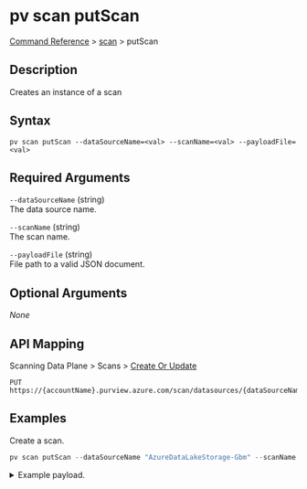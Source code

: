 # pv scan putScan
[Command Reference](../../../README.md#command-reference) > [scan](./main.md) > putScan

## Description
Creates an instance of a scan

## Syntax
```
pv scan putScan --dataSourceName=<val> --scanName=<val> --payloadFile=<val>
```

## Required Arguments
`--dataSourceName` (string)  
The data source name.

`--scanName` (string)  
The scan name.

`--payloadFile` (string)  
File path to a valid JSON document.

## Optional Arguments
*None*

## API Mapping
Scanning Data Plane > Scans > [Create Or Update](https://docs.microsoft.com/en-us/rest/api/purview/scanningdataplane/scans/create-or-update)
```
PUT https://{accountName}.purview.azure.com/scan/datasources/{dataSourceName}/scans/{scanName}
```

## Examples
Create a scan.
```powershell
pv scan putScan --dataSourceName "AzureDataLakeStorage-Gbm" --scanName "Scan-ABC" --payloadFile "/path/to/file.json"
```
<details><summary>Example payload.</summary>
<p>

```json
{
    "kind": "AdlsGen2Msi",
    "name": "Scan-ABC",
    "properties": {
        "collection": {
            "referenceName": "esg-26fa7f24-pv",
            "type": "CollectionReference"
        },
        "scanRulesetName": "AdlsGen2",
        "scanRulesetType": "System"
    }
}
```
</p>
</details>